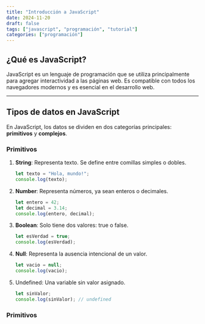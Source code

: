 ```yaml
---
title: "Introducción a JavaScript"
date: 2024-11-20
draft: false
tags: ["javascript", "programación", "tutorial"]
categories: ["programación"]
---
```


## **¿Qué es JavaScript?**

JavaScript es un lenguaje de programación que se utiliza principalmente para agregar interactividad a las páginas web. Es compatible con todos los navegadores modernos y es esencial en el desarrollo web.

---

## **Tipos de datos en JavaScript**

En JavaScript, los datos se dividen en dos categorías principales: **primitivos** y **complejos**.

### **Primitivos**
1. **String**: Representa texto. Se define entre comillas simples o dobles.
   ```javascript
   let texto = "Hola, mundo!";
   console.log(texto);
2. **Number**: Representa números, ya sean enteros o decimales.
   ```javascript
   let entero = 42;
   let decimal = 3.14;
   console.log(entero, decimal);
3. **Boolean**: Solo tiene dos valores: true o false.
   ```javascript
   let esVerdad = true;
   console.log(esVerdad);
4. **Null**: Representa la ausencia intencional de un valor.
   ```javascript
   let vacio = null;
   console.log(vacio);
5. Undefined: Una variable sin valor asignado.
   ```javascript
   let sinValor;
   console.log(sinValor); // undefined

### **Primitivos**

